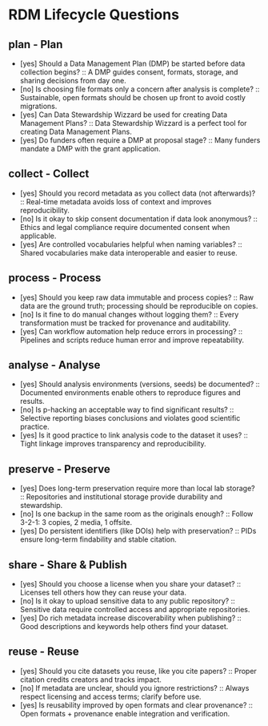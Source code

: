# RDM Lifecycle Questions

## plan - Plan
- [yes] Should a Data Management Plan (DMP) be started before data collection begins? :: A DMP guides consent, formats, storage, and sharing decisions from day one.
- [no] Is choosing file formats only a concern after analysis is complete? :: Sustainable, open formats should be chosen up front to avoid costly migrations.
- [yes] Can Data Stewardship Wizzard be used for creating Data Management Plans? :: Data Stewardship Wizzard is a perfect tool for creating Data Management Plans.
- [yes] Do funders often require a DMP at proposal stage? :: Many funders mandate a DMP with the grant application.

## collect - Collect
- [yes] Should you record metadata as you collect data (not afterwards)? :: Real-time metadata avoids loss of context and improves reproducibility.
- [no] Is it okay to skip consent documentation if data look anonymous? :: Ethics and legal compliance require documented consent when applicable.
- [yes] Are controlled vocabularies helpful when naming variables? :: Shared vocabularies make data interoperable and easier to reuse.

## process - Process
- [yes] Should you keep raw data immutable and process copies? :: Raw data are the ground truth; processing should be reproducible on copies.
- [no] Is it fine to do manual changes without logging them? :: Every transformation must be tracked for provenance and auditability.
- [yes] Can workflow automation help reduce errors in processing? :: Pipelines and scripts reduce human error and improve repeatability.

## analyse - Analyse
- [yes] Should analysis environments (versions, seeds) be documented? :: Documented environments enable others to reproduce figures and results.
- [no] Is p-hacking an acceptable way to find significant results? :: Selective reporting biases conclusions and violates good scientific practice.
- [yes] Is it good practice to link analysis code to the dataset it uses? :: Tight linkage improves transparency and reproducibility.

## preserve - Preserve
- [yes] Does long-term preservation require more than local lab storage? :: Repositories and institutional storage provide durability and stewardship.
- [no] Is one backup in the same room as the originals enough? :: Follow 3-2-1: 3 copies, 2 media, 1 offsite.
- [yes] Do persistent identifiers (like DOIs) help with preservation? :: PIDs ensure long-term findability and stable citation.

## share - Share & Publish
- [yes] Should you choose a license when you share your dataset? :: Licenses tell others how they can reuse your data.
- [no] Is it okay to upload sensitive data to any public repository? :: Sensitive data require controlled access and appropriate repositories.
- [yes] Do rich metadata increase discoverability when publishing? :: Good descriptions and keywords help others find your dataset.

## reuse - Reuse
- [yes] Should you cite datasets you reuse, like you cite papers? :: Proper citation credits creators and tracks impact.
- [no] If metadata are unclear, should you ignore restrictions? :: Always respect licensing and access terms; clarify before use.
- [yes] Is reusability improved by open formats and clear provenance? :: Open formats + provenance enable integration and verification.
